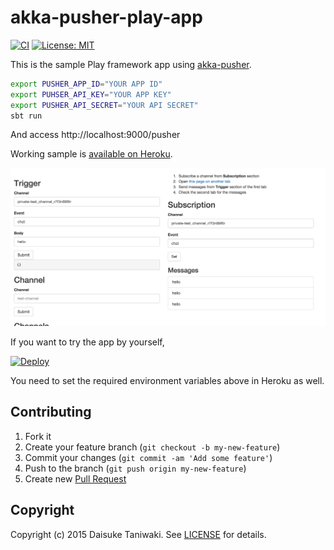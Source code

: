 # akka-pusher-play-app

[![CI][ci-image]][ci-link]
[![License: MIT](http://img.shields.io/badge/license-MIT-blue.svg)](LICENSE)

This is the sample Play framework app using [akka-pusher](https://github.com/dtaniwaki/akka-pusher).

```bash
export PUSHER_APP_ID="YOUR APP ID"
export PUHSER_API_KEY="YOUR APP KEY"
export PUSHER_API_SECRET="YOUR API SECRET"
sbt run
```

And access http://localhost:9000/pusher

Working sample is [available on Heroku](https://akka-pusher-play-app.herokuapp.com/pusher).

[![screenshot](misc/screenshot.png)](https://akka-pusher-play-app.herokuapp.com/pusher)

If you want to try the app by yourself,

[![Deploy](https://www.herokucdn.com/deploy/button.png)](https://heroku.com/deploy?template=https://github.com/dtaniwaki/akka-pusher-play-app)

You need to set the required environment variables above in Heroku as well.

## Contributing

1. Fork it
2. Create your feature branch (`git checkout -b my-new-feature`)
3. Commit your changes (`git commit -am 'Add some feature'`)
4. Push to the branch (`git push origin my-new-feature`)
5. Create new [Pull Request](../../pull/new/master)

## Copyright

Copyright (c) 2015 Daisuke Taniwaki. See [LICENSE](LICENSE) for details.

[ci-image]:  https://travis-ci.org/dtaniwaki/akka-pusher-play-app.svg?branch=master
[ci-link]:   https://travis-ci.org/dtaniwaki/akka-pusher-play-app?branch=master
